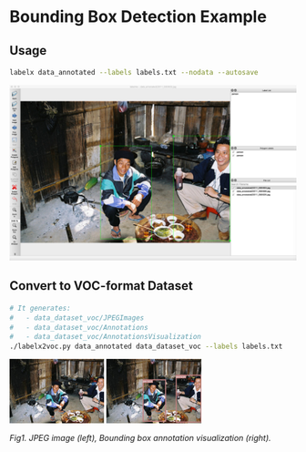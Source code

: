 # Bounding Box Detection Example


## Usage

```bash
labelx data_annotated --labels labels.txt --nodata --autosave
```

![](.readme/annotation.jpg)


## Convert to VOC-format Dataset

```bash
# It generates:
#   - data_dataset_voc/JPEGImages
#   - data_dataset_voc/Annotations
#   - data_dataset_voc/AnnotationsVisualization
./labelx2voc.py data_annotated data_dataset_voc --labels labels.txt
```

<img src="data_dataset_voc/JPEGImages/2011_000003.jpg" width="33%" /> <img src="data_dataset_voc/AnnotationsVisualization/2011_000003.jpg" width="33%" />

<i>Fig1. JPEG image (left), Bounding box annotation visualization (right).</i>

